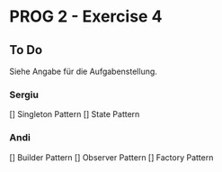 # PROG 2 - Exercise 4

## To Do
Siehe Angabe für die Aufgabenstellung.

### Sergiu 

[] Singleton Pattern
[] State Pattern

### Andi

[] Builder Pattern
[] Observer Pattern
[] Factory Pattern